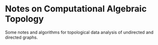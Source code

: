 # Notes on Computational Algebraic Topology

Some notes and algorithms for topological data analysis of undirected and directed graphs.
